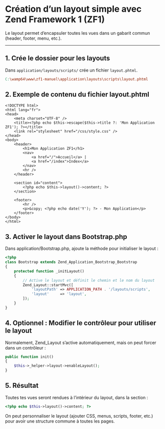 # Création d’un layout simple avec Zend Framework 1 (ZF1)

Le layout permet d’encapsuler toutes les vues dans un gabarit commun (header, footer, menu, etc.).

---

## 1. Crée le dossier pour les layouts

Dans `application/layouts/scripts/` crée un fichier `layout.phtml`.

```makefile
C:\wamp64\www\zf1-manuel\application\layouts\scripts\layout.phtml
```

## 2. Exemple de contenu du fichier layout.phtml
```phtml
<!DOCTYPE html>
<html lang="fr">
<head>
    <meta charset="UTF-8" />
    <title><?php echo $this->escape($this->title ?: 'Mon Application ZF1'); ?></title>
    <link rel="stylesheet" href="/css/style.css" />
</head>
<body>
    <header>
        <h1>Mon Application ZF1</h1>
        <nav>
            <a href="/">Accueil</a> |
            <a href="/index">Index</a>
        </nav>
        <hr />
    </header>

    <section id="content">
        <?php echo $this->layout()->content; ?>
    </section>

    <footer>
        <hr />
        <p>&copy; <?php echo date('Y'); ?> - Mon Application</p>
    </footer>
</body>
</html>
```

## 3. Activer le layout dans Bootstrap.php
Dans application/Bootstrap.php, ajoute la méthode pour initialiser le layout :
```php
<?php
class Bootstrap extends Zend_Application_Bootstrap_Bootstrap
{
    protected function _initLayout()
    {
        // Active le layout et définit le chemin et le nom du layout
        Zend_Layout::startMvc([
            'layoutPath' => APPLICATION_PATH . '/layouts/scripts',
            'layout'     => 'layout',
        ]);
    }
}
```
## 4. Optionnel : Modifier le contrôleur pour utiliser le layout
Normalement, Zend_Layout s’active automatiquement, mais on peut forcer dans un contrôleur :
```php
public function init()
{
    $this->_helper->layout->enableLayout();
}
```

## 5. Résultat
Toutes tes vues seront rendues à l’intérieur du layout, dans la section :

```php
<?php echo $this->layout()->content; ?>
```
On peut personnaliser le layout (ajouter CSS, menus, scripts, footer, etc.) pour avoir une structure commune à toutes les pages.

